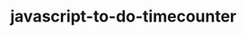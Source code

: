 # javascript-to-do-timecounter
<img src="https://github.com/ErdincOzdemirr/javascript-to-do-timecounter/assets/127399545/fc1101e7-5468-4947-a22e-f7ba50e47839" alt="">
